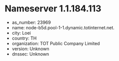 # Nameserver 1.1.184.113

* as_number: 23969
* name: node-b5d.pool-1-1.dynamic.totinternet.net.
* city: Loei
* country: TH
* organization: TOT Public Company Limited
* version: Unknown
* dnssec: Unknown
